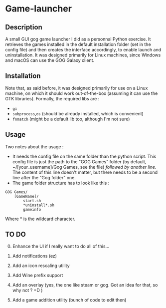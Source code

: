 # Game-launcher

## Description

A small GUI gog game launcher I did as a personnal Python exercise. It retrieves the games installed in the default installation folder (set in the config file) and then creates the interface accordingly, to enable launch and uninstallation.
It was designed primarily for Linux machines, since Windows and macOS can use the GOG Galaxy client.

## Installation

Note that, as said before, it was designed primarily for use on a Linux machine, on which it should work out-of-the-box (assuming it can use the GTK libraries).
Formally, the required libs are :
- `gi`
- `subprocess`,`os` (should be already installed, which is convenient)
- `fnmatch` (might be a default lib too, although I'm not sure)

## Usage
Two notes about the usage :
- It needs the config file on the same folder than the python script. This config file is just the path to the "GOG Games" folder (by default, ~/[your_username]/Gog Games, see the file) *followed by another line.* The content of this line doesn't matter, but there needs to be a second line after the "Gog folder" one.
- The game folder structure has to look like this :
```
GOG Games/
	[GameName]/
		start.sh
		*uninstall*.sh
		gameinfo
```
Where \* is the wildcard character.

## TO DO
0) Enhance the UI if I really want to do all of this...

1) Add notifications (ez)
2) Add an icon rescaling utility
3) Add Wine prefix support 
4) Add an overlay (yes, the one like steam or gog. Got an idea for that, so why not ? =D )
5) Add a game addition utility (bunch of code to edit then)
